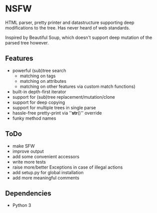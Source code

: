 # NSFW #

HTML parser, pretty printer and datastructure supporting deep modifications to the tree. Has never heard of web standards.

Inspired by Beautiful Soup, which doesn't support deep mutation of the parsed tree however.

## Features ##

 * powerful (sub)tree search 
   * matching on tags
   * matching on attributes
   * matching on other features via custom match functions)
 * built-in depth-first iterator
 * support for (sub)tree replacement/mutation/clone
 * support for deep copying
 * support for multiple trees in single parse
 * hassle-free pretty-print via ''__str__()'' override
 * funky method names


## ToDo ##

 * make SFW
 * improve output
 * add some convenient accessors
 * write more tests
 * raise more/better Exceptions in case of illegal actions
 * add setup.py for global installation
 * add more meaningful comments

## Dependencies ##

 * Python 3

